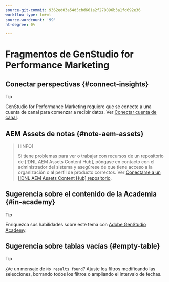 ```yaml
---
source-git-commit: 9362ed03a54d5cbd661a2f278096b3a1fd692e36
workflow-type: tm+mt
source-wordcount: '99'
ht-degree: 0%

---
```

# Fragmentos de GenStudio for Performance Marketing

## Conectar perspectivas {#connect-insights}

>[!TIP]
>
>GenStudio for Performance Marketing requiere que se conecte a una cuenta de canal para comenzar a recibir datos. Ver [Conectar cuenta de canal](/help/user-guide/connectors/connect-channel.md).

## AEM Assets de notas {#note-aem-assets}

>[!INFO]
>
>Si tiene problemas para ver o trabajar con recursos de un repositorio de [!DNL AEM Assets Content Hub], póngase en contacto con el administrador del sistema y asegúrese de que tiene acceso a la organización o al perfil de producto correctos. Ver [Conectarse a un [!DNL AEM Assets Content Hub] repositorio](/help/user-guide/content/connect-aem-repo.md).

## Sugerencia sobre el contenido de la Academia {#in-academy}

>[!TIP]
>
>Enriquezca sus habilidades sobre este tema con [Adobe GenStudio Academy](https://learningmanager.adobe.com/genstudioacademy).

## Sugerencia sobre tablas vacías {#empty-table}

>[!TIP]
>
>¿Ve un mensaje de `No results found`? Ajuste los filtros modificando las selecciones, borrando todos los filtros o ampliando el intervalo de fechas.
